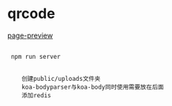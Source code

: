 # qrcode

[page-preview](http://qrcode.jeeas.cn/)

```
 
 npm run server

```

```

	创建public/uploads文件夹
	koa-bodyparser与koa-body同时使用需要放在后面
	添加redis

```
